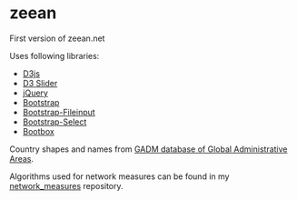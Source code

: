 # zeean
First version of zeean.net

Uses following libraries:
 * [D3js](http://d3js.org)
 * [D3 Slider](http://github.com/turban/d3.slider)
 * [jQuery](http://jquery.com)
 * [Bootstrap](http://getbootstrap.com)
 * [Bootstrap-Fileinput](http://github.com/kartik-v/bootstrap-fileinput)
 * [Bootstrap-Select](http://silviomoreto.github.io/bootstrap-select/)
 * [Bootbox](http://bootboxjs.com/)

Country shapes and names from [GADM database of Global Administrative Areas](http://gadm.org).

Algorithms used for network measures can be found in my [network_measures](http://github.com/swillner/network_measures) repository.

